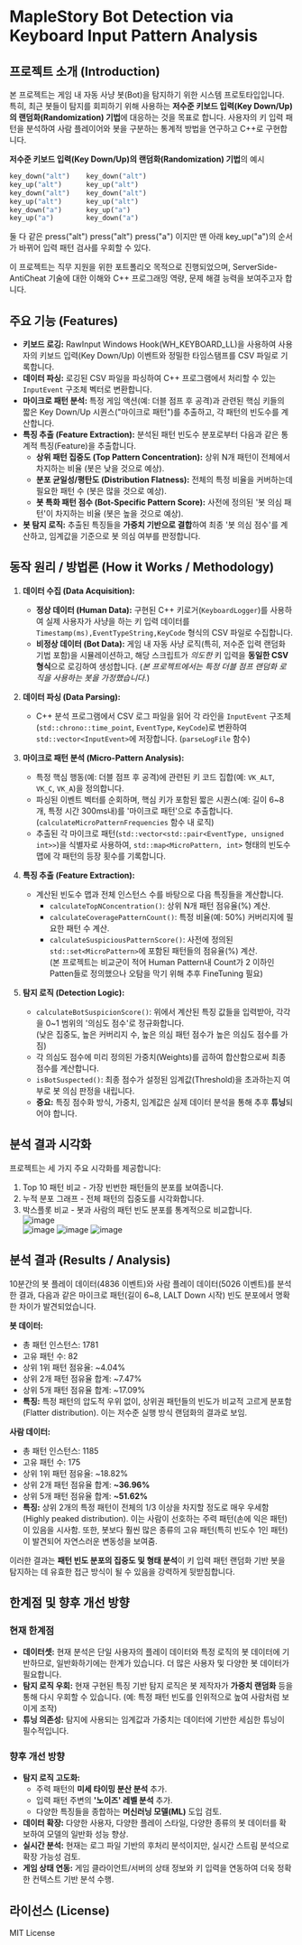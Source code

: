 # MapleStory Bot Detection via Keyboard Input Pattern Analysis

## 프로젝트 소개 (Introduction)

본 프로젝트는 게임 내 자동 사냥 봇(Bot)을 탐지하기 위한 시스템 프로토타입입니다. 특히, 최근 봇들이 탐지를 회피하기 위해 사용하는 **저수준 키보드 입력(Key Down/Up)의 랜덤화(Randomization) 기법**에 대응하는 것을 목표로 합니다. 사용자의 키 입력 패턴을 분석하여 사람 플레이어와 봇을 구분하는 통계적 방법을 연구하고 C++로 구현합니다.

**저수준 키보드 입력(Key Down/Up)의 랜덤화(Randomization) 기법**의 예시
```python
key_down("alt")    key_down("alt")
key_up("alt")      key_up("alt")
key_down("alt")    key_down("alt")
key_up("alt")      key_up("alt")
key_down("a")      key_up("a")
key_up("a")        key_down("a")
```
둘 다 같은 press("alt") press("alt") press("a") 이지만 맨 아래 key_up("a")의 순서가 바뀌어 입력 패턴 검사를 우회할 수 있다.

이 프로젝트는 직무 지원을 위한 포트폴리오 목적으로 진행되었으며, ServerSide-AntiCheat 기술에 대한 이해와 C++ 프로그래밍 역량, 문제 해결 능력을 보여주고자 합니다.

## 주요 기능 (Features)

- **키보드 로깅:** RawInput Windows Hook(WH_KEYBOARD_LL)을 사용하여 사용자의 키보드 입력(Key Down/Up) 이벤트와 정밀한 타임스탬프를 CSV 파일로 기록합니다.
- **데이터 파싱:** 로깅된 CSV 파일을 파싱하여 C++ 프로그램에서 처리할 수 있는 `InputEvent` 구조체 벡터로 변환합니다.
- **마이크로 패턴 분석:** 특정 게임 액션(예: 더블 점프 후 공격)과 관련된 핵심 키들의 짧은 Key Down/Up 시퀀스("마이크로 패턴")를 추출하고, 각 패턴의 빈도수를 계산합니다.
- **특징 추출 (Feature Extraction):** 분석된 패턴 빈도수 분포로부터 다음과 같은 통계적 특징(Feature)을 추출합니다.
  - **상위 패턴 집중도 (Top Pattern Concentration):** 상위 N개 패턴이 전체에서 차지하는 비율 (봇은 낮을 것으로 예상).
  - **분포 균일성/평탄도 (Distribution Flatness):** 전체의 특정 비율을 커버하는데 필요한 패턴 수 (봇은 많을 것으로 예상).
  - **봇 특화 패턴 점수 (Bot-Specific Pattern Score):** 사전에 정의된 '봇 의심 패턴'이 차지하는 비율 (봇은 높을 것으로 예상).
- **봇 탐지 로직:** 추출된 특징들을 **가중치 기반으로 결합**하여 최종 '봇 의심 점수'를 계산하고, 임계값을 기준으로 봇 의심 여부를 판정합니다.

## 동작 원리 / 방법론 (How it Works / Methodology)

1.  **데이터 수집 (Data Acquisition):**

    - **정상 데이터 (Human Data):** 구현된 C++ 키로거(`KeyboardLogger`)를 사용하여 실제 사용자가 사냥을 하는 키 입력 데이터를 `Timestamp(ms),EventTypeString,KeyCode` 형식의 CSV 파일로 수집합니다.
    - **비정상 데이터 (Bot Data):** 게임 내 자동 사냥 로직(특히, 저수준 입력 랜덤화 기법 포함)을 시뮬레이션하고, 해당 스크립트가 _의도한_ 키 입력을 **동일한 CSV 형식**으로 로깅하여 생성합니다. (_본 프로젝트에서는 특정 더블 점프 랜덤화 로직을 사용하는 봇을 가정했습니다._)

2.  **데이터 파싱 (Data Parsing):**

    - C++ 분석 프로그램에서 CSV 로그 파일을 읽어 각 라인을 `InputEvent` 구조체(`std::chrono::time_point`, `EventType`, `KeyCode`)로 변환하여 `std::vector<InputEvent>`에 저장합니다. (`parseLogFile` 함수)

3.  **마이크로 패턴 분석 (Micro-Pattern Analysis):**

    - 특정 핵심 행동(예: 더블 점프 후 공격)에 관련된 키 코드 집합(예: `VK_ALT`, `VK_C`, `VK_A`)을 정의합니다.
    - 파싱된 이벤트 벡터를 순회하며, 핵심 키가 포함된 짧은 시퀀스(예: 길이 6~8개, 특정 시간 300ms내)를 '마이크로 패턴'으로 추출합니다. (`calculateMicroPatternFrequencies` 함수 내 로직)
    - 추출된 각 마이크로 패턴(`std::vector<std::pair<EventType, unsigned int>>`)을 식별자로 사용하여, `std::map<MicroPattern, int>` 형태의 빈도수 맵에 각 패턴의 등장 횟수를 기록합니다.

4.  **특징 추출 (Feature Extraction):**

    - 계산된 빈도수 맵과 전체 인스턴스 수를 바탕으로 다음 특징들을 계산합니다.
      - `calculateTopNConcentration()`: 상위 N개 패턴 점유율(%) 계산.
      - `calculateCoveragePatternCount()`: 특정 비율(예: 50%) 커버리지에 필요한 패턴 수 계산.
      - `calculateSuspiciousPatternScore()`: 사전에 정의된 `std::set<MicroPattern>`에 포함된 패턴들의 점유율(%) 계산.  
        (본 프로젝트는 비교군이 적어 Human Pattern내 Count가 2 이하인 Patten들로 정의했으나 오탐을 막기 위해 추후 FineTuning 필요)

5.  **탐지 로직 (Detection Logic):**
    - `calculateBotSuspicionScore()`: 위에서 계산된 특징 값들을 입력받아, 각각을 0~1 범위의 '의심도 점수'로 정규화합니다.  
      (낮은 집중도, 높은 커버리지 수, 높은 의심 패턴 점수가 높은 의심도 점수를 가짐)
    - 각 의심도 점수에 미리 정의된 가중치(Weights)를 곱하여 합산함으로써 최종 점수를 계산합니다.
    - `isBotSuspected()`: 최종 점수가 설정된 임계값(Threshold)을 초과하는지 여부로 봇 의심 판정을 내립니다.
    - **중요:** 특징 점수화 방식, 가중치, 임계값은 실제 데이터 분석을 통해 추후 **튜닝**되어야 합니다.

## 분석 결과 시각화

프로젝트는 세 가지 주요 시각화를 제공합니다:

1. Top 10 패턴 비교 - 가장 빈번한 패턴들의 분포를 보여줍니다.
2. 누적 분포 그래프 - 전체 패턴의 집중도를 시각화합니다.
3. 박스플롯 비교 - 봇과 사람의 패턴 빈도 분포를 통계적으로 비교합니다.  
   ![image](./output/image.png)  
   ![image](./output/top10_patterns_comparison.png)
   ![image](./output/cumulative_distribution.png)
   ![image](./output/boxplot_comparison.png)

## 분석 결과 (Results / Analysis)

10분간의 봇 플레이 데이터(4836 이벤트)와 사람 플레이 데이터(5026 이벤트)를 분석한 결과, 다음과 같은 마이크로 패턴(길이 6~8, LALT Down 시작) 빈도 분포에서 명확한 차이가 발견되었습니다.

**봇 데이터:**

- 총 패턴 인스턴스: 1781
- 고유 패턴 수: 82
- 상위 1위 패턴 점유율: ~4.04%
- 상위 2개 패턴 점유율 합계: ~7.47%
- 상위 5개 패턴 점유율 합계: ~17.09%
- **특징:** 특정 패턴의 압도적 우위 없이, 상위권 패턴들의 빈도가 비교적 고르게 분포함 (Flatter distribution). 이는 저수준 실행 방식 랜덤화의 결과로 보임.

**사람 데이터:**

- 총 패턴 인스턴스: 1185
- 고유 패턴 수: 175
- 상위 1위 패턴 점유율: ~18.82%
- 상위 2개 패턴 점유율 합계: **~36.96%**
- 상위 5개 패턴 점유율 합계: **~51.62%**
- **특징:** 상위 2개의 특정 패턴이 전체의 1/3 이상을 차지할 정도로 매우 우세함 (Highly peaked distribution). 이는 사람이 선호하는 주력 패턴(손에 익은 패턴)이 있음을 시사함. 또한, 봇보다 훨씬 많은 종류의 고유 패턴(특히 빈도수 1인 패턴)이 발견되어 자연스러운 변동성을 보여줌.

이러한 결과는 **패턴 빈도 분포의 집중도 및 형태 분석**이 키 입력 패턴 랜덤화 기반 봇을 탐지하는 데 유효한 접근 방식이 될 수 있음을 강력하게 뒷받침합니다.

## 한계점 및 향후 개선 방향

### 현재 한계점

- **데이터셋:** 현재 분석은 단일 사용자의 플레이 데이터와 특정 로직의 봇 데이터에 기반하므로, 일반화하기에는 한계가 있습니다. 더 많은 사용자 및 다양한 봇 데이터가 필요합니다.
- **탐지 로직 우회:** 현재 구현된 특징 기반 탐지 로직은 봇 제작자가 **가중치 랜덤화** 등을 통해 다시 우회할 수 있습니다. (예: 특정 패턴 빈도를 인위적으로 높여 사람처럼 보이게 조작)
- **튜닝 의존성:** 탐지에 사용되는 임계값과 가중치는 데이터에 기반한 세심한 튜닝이 필수적입니다.

### 향후 개선 방향

- **탐지 로직 고도화:**
  - 주력 패턴의 **미세 타이밍 분산 분석** 추가.
  - 입력 패턴 주변의 **'노이즈' 레벨 분석** 추가.
  - 다양한 특징들을 종합하는 **머신러닝 모델(ML)** 도입 검토.
- **데이터 확장:** 다양한 사용자, 다양한 플레이 스타일, 다양한 종류의 봇 데이터를 확보하여 모델의 일반화 성능 향상.
- **실시간 분석:** 현재는 로그 파일 기반의 후처리 분석이지만, 실시간 스트림 분석으로 확장 가능성 검토.
- **게임 상태 연동:** 게임 클라이언트/서버의 상태 정보와 키 입력을 연동하여 더욱 정확한 컨텍스트 기반 분석 수행.

## 라이선스 (License)

MIT License
